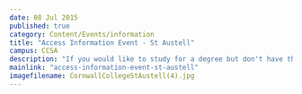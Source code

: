 ```yaml
---
date: 08 Jul 2015
published: true
category: Content/Events/information
title: "Access Information Event - St Austell"
campus: CCSA
description: "If you would like to study for a degree but don't have the qualifications you need, then an..."
mainlink: "access-information-event-st-austell"
imagefilename: CornwallCollegeStAustell(4).jpg
---
```


